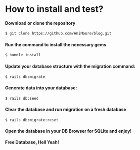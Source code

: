 # How to install and test?
#### Download or clone the repository
```sh
$ git clone https://github.com/AniMoure/blog.git
```
#### Run the command to install the necessary gems
```sh
$ bundle install
```
#### Update your database structure with the migration command: 
```sh
$ rails db:migrate
```

#### Generate data into your database:
```sh
$ rails db:seed
```

#### Clear the database and run migration on a fresh database
```sh
$ rails db:migrate:reset
```

#### Open the database in your DB Browser for SQLite and enjoy! 


**Free Database, Hell Yeah!**
